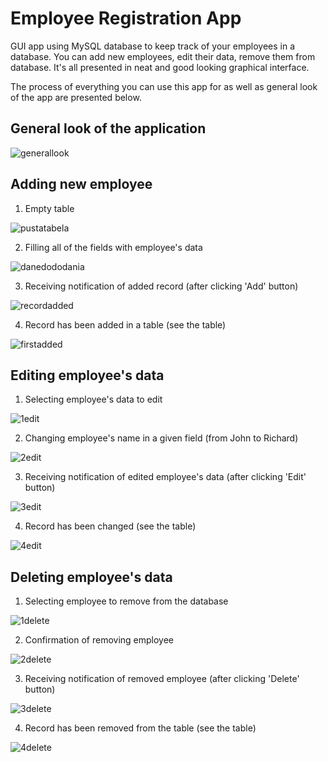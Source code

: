 # Employee Registration App
GUI app using MySQL database to keep track of your employees in a database. You can add new employees, edit their data, remove them from database.
It's all presented in neat and good looking graphical interface. 

The process of everything you can use this app for as well as general look of the app are presented below.

## General look of the application

![generallook](https://user-images.githubusercontent.com/50672367/76680187-e198ea80-65e6-11ea-9b0d-469dfe23f3ae.JPG)

## Adding new employee

1) Empty table

![pustatabela](https://user-images.githubusercontent.com/50672367/76680213-1147f280-65e7-11ea-9b00-4944f10a8cfc.JPG)

2) Filling all of the fields with employee's data

![danedododania](https://user-images.githubusercontent.com/50672367/76680232-30df1b00-65e7-11ea-8c47-a6652a07c85e.JPG)

3) Receiving notification of added record (after clicking 'Add' button)

![recordadded](https://user-images.githubusercontent.com/50672367/76680252-53713400-65e7-11ea-897d-65f625170dea.JPG)

4) Record has been added in a table (see the table)

![firstadded](https://user-images.githubusercontent.com/50672367/76680272-726fc600-65e7-11ea-8f24-87c580b5b50f.JPG)

## Editing employee's data

1) Selecting employee's data to edit

![1edit](https://user-images.githubusercontent.com/50672367/76680411-8831bb00-65e8-11ea-8095-1c6a7912062f.JPG)

2) Changing employee's name in a given field (from John to Richard)

![2edit](https://user-images.githubusercontent.com/50672367/76680421-92ec5000-65e8-11ea-91e7-c1c720342006.JPG)

3) Receiving notification of edited employee's data (after clicking 'Edit' button)

![3edit](https://user-images.githubusercontent.com/50672367/76680440-ba431d00-65e8-11ea-8768-da874e7d0845.JPG)

4) Record has been changed (see the table)

![4edit](https://user-images.githubusercontent.com/50672367/76680455-d777eb80-65e8-11ea-87ef-b661e4d6dc63.JPG)


## Deleting employee's data

1) Selecting employee to remove from the database

![1delete](https://user-images.githubusercontent.com/50672367/76680355-3426d680-65e8-11ea-9507-91a26593598a.JPG)

2) Confirmation of removing employee 

![2delete](https://user-images.githubusercontent.com/50672367/76680310-c1b5f680-65e7-11ea-87b2-11d6c727025e.JPG)

3) Receiving notification of removed employee (after clicking 'Delete' button)

![3delete](https://user-images.githubusercontent.com/50672367/76680333-f45fef00-65e7-11ea-87b0-fbd47192c0dd.JPG)

4) Record has been removed from the table (see the table)

![4delete](https://user-images.githubusercontent.com/50672367/76680371-4a349700-65e8-11ea-9761-2b7f3cae8eb4.JPG)
